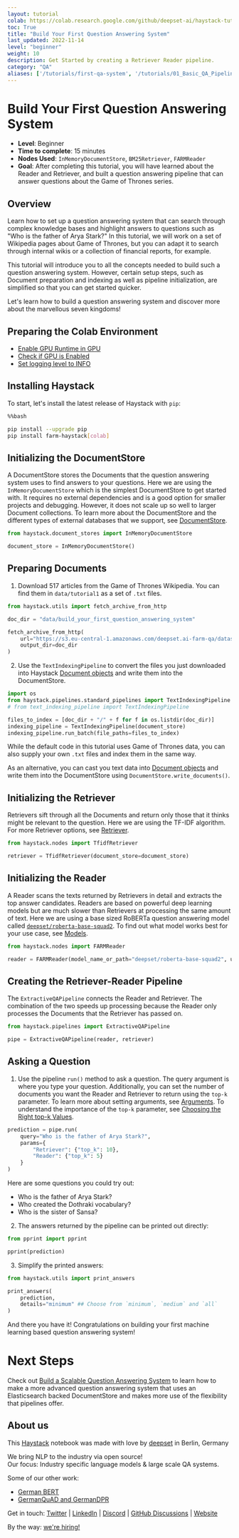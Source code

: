 ```yaml
---
layout: tutorial
colab: https://colab.research.google.com/github/deepset-ai/haystack-tutorials/blob/main/tutorials/01_build_your_first_question_answering_system.ipynb
toc: True
title: "Build Your First Question Answering System"
last_updated: 2022-11-14
level: "beginner"
weight: 10
description: Get Started by creating a Retriever Reader pipeline.
category: "QA"
aliases: ['/tutorials/first-qa-system', '/tutorials/01_Basic_QA_Pipeline.ipynb']
---
```

    

# Build Your First Question Answering System

- **Level**: Beginner
- **Time to complete**: 15 minutes
- **Nodes Used**: `InMemoryDocumentStore`, `BM25Retriever`, `FARMReader`
- **Goal**: After completing this tutorial, you will have learned about the Reader and Retriever, and built a question answering pipeline that can answer questions about the Game of Thrones series.


## Overview

Learn how to set up a question answering system that can search through complex knowledge bases and highlight answers to questions such as "Who is the father of Arya Stark?" In this tutorial, we will work on a set of Wikipedia pages about Game of Thrones, but you can adapt it to search through internal wikis or a collection of financial reports, for example.

This tutorial will introduce you to all the concepts needed to build such a question answering system. However, certain setup steps, such as Document preparation and indexing as well as pipeline initialization, are simplified so that you can get started quicker.

Let's learn how to build a question answering system and discover more about the marvellous seven kingdoms!


## Preparing the Colab Environment

- [Enable GPU Runtime in GPU](https://docs.haystack.deepset.ai/docs/enable-gpu-runtime-in-colab)
- [Check if GPU is Enabled](https://docs.haystack.deepset.ai/docs/check-if-gpu-is-enabled)
- [Set logging level to INFO](https://docs.haystack.deepset.ai/docs/set-the-logging-level)


## Installing Haystack

To start, let's install the latest release of Haystack with `pip`:


```bash
%%bash

pip install --upgrade pip
pip install farm-haystack[colab]
```

## Initializing the DocumentStore

A DocumentStore stores the Documents that the question answering system uses to find answers to your questions. Here we are using the `InMemoryDocumentStore` which is the simplest DocumentStore to get started with. It requires no external dependencies and is a good option for smaller projects and debugging. However, it does not scale up so well to larger Document collections. To learn more about the DocumentStore and the different types of external databases that we support, see [DocumentStore](https://docs.haystack.deepset.ai/docs/document_store).


```python
from haystack.document_stores import InMemoryDocumentStore

document_store = InMemoryDocumentStore()
```

## Preparing Documents

1. Download 517 articles from the Game of Thrones Wikipedia. You can find them in `data/tutorial1` as a set of `.txt` files.


```python
from haystack.utils import fetch_archive_from_http

doc_dir = "data/build_your_first_question_answering_system"

fetch_archive_from_http(
    url="https://s3.eu-central-1.amazonaws.com/deepset.ai-farm-qa/datasets/documents/wiki_gameofthrones_txt1.zip",
    output_dir=doc_dir
)
```

2. Use the `TextIndexingPipeline` to convert the files you just downloaded into Haystack [Document objects](https://docs.haystack.deepset.ai/docs/documents_answers_labels#document) and write them into the DocumentStore.


```python
import os
from haystack.pipelines.standard_pipelines import TextIndexingPipeline
# from text_indexing_pipeline import TextIndexingPipeline

files_to_index = [doc_dir + "/" + f for f in os.listdir(doc_dir)]
indexing_pipeline = TextIndexingPipeline(document_store)
indexing_pipeline.run_batch(file_paths=files_to_index)


```

While the default code in this tutorial uses Game of Thrones data, you can also supply your own `.txt` files and index them in the same way.

As an alternative, you can cast you text data into [Document objects](https://docs.haystack.deepset.ai/docs/documents_answers_labels#document) and write them into the DocumentStore using `DocumentStore.write_documents()`.

## Initializing the Retriever

Retrievers sift through all the Documents and return only those that it thinks might be relevant to the question. Here we are using the TF-IDF algorithm. For more Retriever options, see [Retriever](https://haystack.deepset.ai/pipeline_nodes/retriever).


```python
from haystack.nodes import TfidfRetriever

retriever = TfidfRetriever(document_store=document_store)
```

## Initializing the Reader

A Reader scans the texts returned by Retrievers in detail and extracts the top answer candidates. Readers are based on powerful deep learning models but are much slower than Retrievers at processing the same amount of text. Here we are using a base sized RoBERTa question answering model called [`deepset/roberta-base-squad2`](https://huggingface.co/deepset/roberta-base-squad2). To find out what model works best for your use case, see [Models](https://haystack.deepset.ai/pipeline_nodes/reader#models).


```python
from haystack.nodes import FARMReader

reader = FARMReader(model_name_or_path="deepset/roberta-base-squad2", use_gpu=True)
```

## Creating the Retriever-Reader Pipeline

The `ExtractiveQAPipeline` connects the Reader and Retriever. The combination of the two speeds up processing because the Reader only processes the Documents that the Retriever has passed on.


```python
from haystack.pipelines import ExtractiveQAPipeline

pipe = ExtractiveQAPipeline(reader, retriever)
```

## Asking a Question

1. Use the pipeline `run()` method to ask a question. The query argument is where you type your question. Additionally, you can set the number of documents you want the Reader and Retriever to return using the `top-k` parameter. To learn more about setting arguments, see [Arguments](https://docs.haystack.deepset.ai/docs/pipelines#arguments). To understand the importance of the `top-k` parameter, see [Choosing the Right top-k Values](https://docs.haystack.deepset.ai/docs/optimization#choosing-the-right-top-k-values).



```python
prediction = pipe.run(
    query="Who is the father of Arya Stark?",
    params={
        "Retriever": {"top_k": 10},
        "Reader": {"top_k": 5}
    }
)
```

Here are some questions you could try out:
- Who is the father of Arya Stark?
- Who created the Dothraki vocabulary?
- Who is the sister of Sansa?

2. The answers returned by the pipeline can be printed out directly:


```python
from pprint import pprint

pprint(prediction)
```

3. Simplify the printed answers:


```python
from haystack.utils import print_answers

print_answers(
    prediction,
    details="minimum" ## Choose from `minimum`, `medium` and `all`
)
```

And there you have it! Congratulations on building your first machine learning based question answering system!

# Next Steps

Check out [Build a Scalable Question Answering System](https://haystack.deepset.ai/tutorials/02_build_a_scalable_question_answering_system) to learn how to make a more advanced question answering system that uses an Elasticsearch backed DocumentStore and makes more use of the flexibility that pipelines offer.

## About us

This [Haystack](https://github.com/deepset-ai/haystack/) notebook was made with love by [deepset](https://deepset.ai/) in Berlin, Germany

We bring NLP to the industry via open source!  
Our focus: Industry specific language models & large scale QA systems.  
  
Some of our other work: 
- [German BERT](https://deepset.ai/german-bert)
- [GermanQuAD and GermanDPR](https://deepset.ai/germanquad)

Get in touch:
[Twitter](https://twitter.com/deepset_ai) | [LinkedIn](https://www.linkedin.com/company/deepset-ai/) | [Discord](https://haystack.deepset.ai/community/join) | [GitHub Discussions](https://github.com/deepset-ai/haystack/discussions) | [Website](https://deepset.ai)

By the way: [we're hiring!](https://www.deepset.ai/jobs)



```python

```
